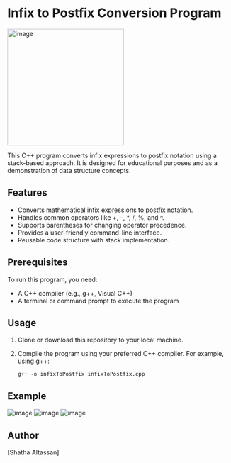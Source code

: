 # Infix to Postfix Conversion Program
<img width="263" alt="image" src="https://github.com/ShathaAltassan/InfixToPostfix/assets/139460879/24b655f4-709a-4442-a8c0-058895ee39ff">

This C++ program converts infix expressions to postfix notation using a stack-based approach. It is designed for educational purposes and as a demonstration of data structure concepts. 

## Features

- Converts mathematical infix expressions to postfix notation.
- Handles common operators like +, -, *, /, %, and ^.
- Supports parentheses for changing operator precedence.
- Provides a user-friendly command-line interface.
- Reusable code structure with stack implementation.

## Prerequisites

To run this program, you need:

- A C++ compiler (e.g., g++, Visual C++)
- A terminal or command prompt to execute the program

## Usage

1. Clone or download this repository to your local machine.

2. Compile the program using your preferred C++ compiler. For example, using g++:

   ```shell
   g++ -o infixToPostfix infixToPostfix.cpp

## Example

![image](https://github.com/ShathaAltassan/InfixToPostfix/assets/139460879/f5884fe1-6638-450c-aa47-7748282597e1)
![image](https://github.com/ShathaAltassan/InfixToPostfix/assets/139460879/7c0f0019-ce00-4221-8d8a-a02d620bce2f)
![image](https://github.com/ShathaAltassan/InfixToPostfix/assets/139460879/40ac6ded-5994-417d-8aa9-defd3bbb659e)

  
## Author
[Shatha Altassan]

